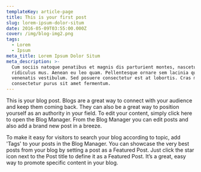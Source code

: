 ```yaml
---
templateKey: article-page
title: This is your first post
slug: lorem-ipsum-dolor-situm
date: 2016-05-09T03:55:00.000Z
cover: /img/blog-img2.png
tags:
  - Lorem
  - Ipsum
meta_title: Lorem Ipsum Dolor Situm
meta_description: >-
  Cum sociis natoque penatibus et magnis dis parturient montes, nascetur
  ridiculus mus. Aenean eu leo quam. Pellentesque ornare sem lacinia quam
  venenatis vestibulum. Sed posuere consectetur est at lobortis. Cras mattis
  consectetur purus sit amet fermentum.
---
```

This is your blog post. Blogs are a great way to connect with your audience and keep them coming back. They can also be a great way to position yourself as an authority in your field. To edit your content, simply click here to open the Blog Manager. From the Blog Manager you can edit posts and also add a brand new post in a breeze.


To make it easy for visitors to search your blog according to topic, add 'Tags' to your posts in the Blog Manager.  You can showcase the very best posts from your blog by setting a post as a Featured Post. Just click the star icon next to the Post title to define it as a Featured Post. It’s a great, easy way to promote specific content in your blog.
